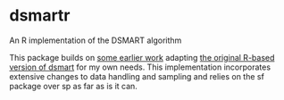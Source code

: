 # dsmartr
An R implementation of the DSMART algorithm

This package builds on [some earlier work](https://github.com/obrl-soil/disaggregation) adapting 
[the original R-based version of dsmart](https://bitbucket.org/brendo1001/dsmart) 
for my own needs. This implementation incorporates extensive changes to data handling and sampling and relies on the sf package over sp as
far as is it can. 
